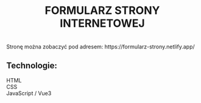 <h1 align="center"> FORMULARZ STRONY INTERNETOWEJ </h1>
<br />
Stronę można zobaczyć pod adresem: https://formularz-strony.netlify.app/
<br />
<h2 align="left"> Technologie: </h2>
HTML 
<br />
CSS
<br />
JavaScript / Vue3
<br />
<br />
